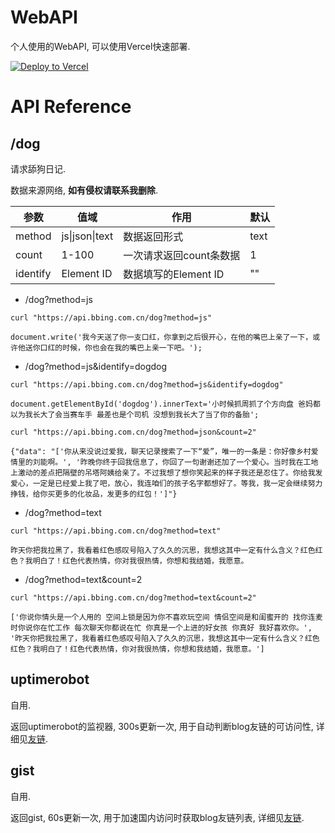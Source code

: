 # WebAPI

个人使用的WebAPI, 可以使用Vercel快速部署.

[![Deploy to Vercel](https://camo.githubusercontent.com/f209ca5cc3af7dd930b6bfc55b3d7b6a5fde1aff/68747470733a2f2f76657263656c2e636f6d2f627574746f6e)](https://vercel.com/import/project?template=https://github.com/caibingcheng/vercel-flask)

# API Reference

## /dog

请求舔狗日记.

数据来源网络, **如有侵权请联系我删除**.

| 参数 | 值域 | 作用 | 默认 |
|---|---|---|---|
| method | js\|json\|text | 数据返回形式 | text |
| count | 1-100 | 一次请求返回count条数据 | 1 |
| identify | Element ID | 数据填写的Element ID | "" |


- /dog?method=js
```
curl "https://api.bbing.com.cn/dog?method=js"
```
```
document.write('我今天送了你一支口红，你拿到之后很开心，在他的嘴巴上亲了一下，或许他送你口红的时候，你也会在我的嘴巴上亲一下吧。');
```

- /dog?method=js&identify=dogdog
```
curl "https://api.bbing.com.cn/dog?method=js&identify=dogdog"
```
```
document.getElementById('dogdog').innerText='小时候抓周抓了个方向盘 爸妈都以为我长大了会当赛车手 最差也是个司机 没想到我长大了当了你的备胎';
```

```
curl "https://api.bbing.com.cn/dog?method=json&count=2"
```
```
{"data": "['你从来没说过爱我，聊天记录搜索了一下“爱”，唯一的一条是：你好像乡村爱情里的刘能啊。', '昨晚你终于回我信息了，你回了一句谢谢还加了一个爱心。当时我在工地上激动的差点把隔壁的吊塔阿姨给亲了。不过我想了想你笑起来的样子我还是忍住了。你给我发爱心，一定是已经爱上我了吧，放心，我连咱们的孩子名字都想好了。等我，我一定会继续努力挣钱，给你买更多的化妆品，发更多的红包！']"}
```

- /dog?method=text
```
curl "https://api.bbing.com.cn/dog?method=text"
```
```
昨天你把我拉黑了，我看着红色感叹号陷入了久久的沉思，我想这其中一定有什么含义？红色红色？我明白了！红色代表热情，你对我很热情，你想和我结婚，我愿意。
```

- /dog?method=text&count=2
```
curl "https://api.bbing.com.cn/dog?method=text&count=2"
```
```
['你说你情头是一个人用的 空间上锁是因为你不喜欢玩空间 情侣空间是和闺蜜开的 找你连麦时你说你在忙工作 每次聊天你都说在忙 你真是一个上进的好女孩 你真好 我好喜欢你。', '昨天你把我拉黑了，我看着红色感叹号陷入了久久的沉思，我想这其中一定有什么含义？红色红色？我明白了！红色代表热情，你对我很热情，你想和我结婚，我愿意。']
```

## uptimerobot

自用.

返回uptimerobot的监视器, 300s更新一次, 用于自动判断blog友链的可访问性, 详细见[友链](https://www.bbing.com.cn/friends/).

## gist

自用.

返回gist, 60s更新一次, 用于加速国内访问时获取blog友链列表, 详细见[友链](https://www.bbing.com.cn/friends/).